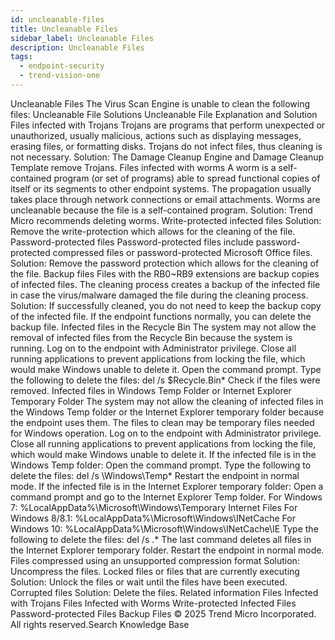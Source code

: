 ```yaml
---
id: uncleanable-files
title: Uncleanable Files
sidebar_label: Uncleanable Files
description: Uncleanable Files
tags:
  - endpoint-security
  - trend-vision-one
---
```


 Uncleanable Files The Virus Scan Engine is unable to clean the following files: Uncleanable File Solutions Uncleanable File Explanation and Solution Files infected with Trojans Trojans are programs that perform unexpected or unauthorized, usually malicious, actions such as displaying messages, erasing files, or formatting disks. Trojans do not infect files, thus cleaning is not necessary. Solution: The Damage Cleanup Engine and Damage Cleanup Template remove Trojans. Files infected with worms A worm is a self-contained program (or set of programs) able to spread functional copies of itself or its segments to other endpoint systems. The propagation usually takes place through network connections or email attachments. Worms are uncleanable because the file is a self-contained program. Solution: Trend Micro recommends deleting worms. Write-protected infected files Solution: Remove the write-protection which allows for the cleaning of the file. Password-protected files Password-protected files include password-protected compressed files or password-protected Microsoft Office files. Solution: Remove the password protection which allows for the cleaning of the file. Backup files Files with the RB0~RB9 extensions are backup copies of infected files. The cleaning process creates a backup of the infected file in case the virus/malware damaged the file during the cleaning process. Solution: If successfully cleaned, you do not need to keep the backup copy of the infected file. If the endpoint functions normally, you can delete the backup file. Infected files in the Recycle Bin The system may not allow the removal of infected files from the Recycle Bin because the system is running. Log on to the endpoint with Administrator privilege. Close all running applications to prevent applications from locking the file, which would make Windows unable to delete it. Open the command prompt. Type the following to delete the files: del /s \$Recycle.Bin\* Check if the files were removed. Infected files in Windows Temp Folder or Internet Explorer Temporary Folder The system may not allow the cleaning of infected files in the Windows Temp folder or the Internet Explorer temporary folder because the endpoint uses them. The files to clean may be temporary files needed for Windows operation. Log on to the endpoint with Administrator privilege. Close all running applications to prevent applications from locking the file, which would make Windows unable to delete it. If the infected file is in the Windows Temp folder: Open the command prompt. Type the following to delete the files: del /s \Windows\Temp\* Restart the endpoint in normal mode. If the infected file is in the Internet Explorer temporary folder: Open a command prompt and go to the Internet Explorer Temp folder. For Windows 7: %LocalAppData%\Microsoft\Windows\Temporary Internet Files For Windows 8/8.1: %LocalAppData%\Microsoft\Windows\INetCache For Windows 10: %LocalAppData%\Microsoft\Windows\INetCache\IE Type the following to delete the files: del /s .\* The last command deletes all files in the Internet Explorer temporary folder. Restart the endpoint in normal mode. Files compressed using an unsupported compression format Solution: Uncompress the files. Locked files or files that are currently executing Solution: Unlock the files or wait until the files have been executed. Corrupted files Solution: Delete the files. Related information Files Infected with Trojans Files Infected with Worms Write-protected Infected Files Password-protected Files Backup Files © 2025 Trend Micro Incorporated. All rights reserved.Search Knowledge Base